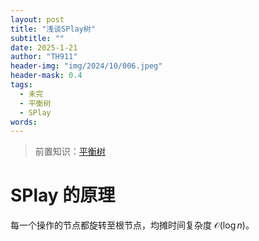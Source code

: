 ```yaml
---
layout: post
title: "浅谈SPlay树"
subtitle: ""
date: 2025-1-21
author: "TH911"
header-img: "img/2024/10/006.jpeg"
header-mask: 0.4
tags:
  - 未完
  - 平衡树
  - SPlay
words:
---
```


> 前置知识：[平衡树](/2025/01/21/9/)

# SPlay 的原理

每一个操作的节点都旋转至根节点，均摊时间复杂度 $\mathcal O(\log n)$。

